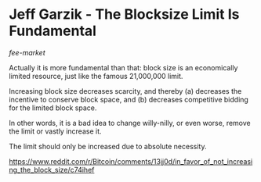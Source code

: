 # Jeff Garzik - The Blocksize Limit Is Fundamental

*fee-market*

Actually it is more fundamental than that: block size is an economically limited resource, just like the famous 21,000,000 limit.

Increasing block size decreases scarcity, and thereby (a) decreases the incentive to conserve block space, and (b) decreases competitive bidding for the limited block space.

In other words, it is a bad idea to change willy-nilly, or even worse, remove the limit or vastly increase it.

The limit should only be increased due to absolute necessity.

https://www.reddit.com/r/Bitcoin/comments/13jj0d/in_favor_of_not_increasing_the_block_size/c74ihef
